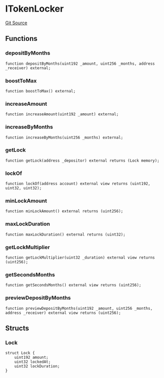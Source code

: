# ITokenLocker
[Git Source](https://github.com/Alexintosh/auxo-governance/blob/bcf5f08a7131cdcb04a94e985ffb6537e6b575d7/src/interfaces/ITokenLocker.sol)


## Functions
### depositByMonths


```solidity
function depositByMonths(uint192 _amount, uint256 _months, address _receiver) external;
```

### boostToMax


```solidity
function boostToMax() external;
```

### increaseAmount


```solidity
function increaseAmount(uint192 _amount) external;
```

### increaseByMonths


```solidity
function increaseByMonths(uint256 _months) external;
```

### getLock


```solidity
function getLock(address _depositor) external returns (Lock memory);
```

### lockOf


```solidity
function lockOf(address account) external view returns (uint192, uint32, uint32);
```

### minLockAmount


```solidity
function minLockAmount() external returns (uint256);
```

### maxLockDuration


```solidity
function maxLockDuration() external returns (uint32);
```

### getLockMultiplier


```solidity
function getLockMultiplier(uint32 _duration) external view returns (uint256);
```

### getSecondsMonths


```solidity
function getSecondsMonths() external view returns (uint256);
```

### previewDepositByMonths


```solidity
function previewDepositByMonths(uint192 _amount, uint256 _months, address _receiver) external view returns (uint256);
```

## Structs
### Lock

```solidity
struct Lock {
    uint192 amount;
    uint32 lockedAt;
    uint32 lockDuration;
}
```

